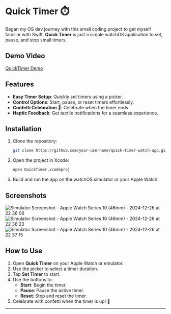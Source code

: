 # Quick Timer ⏱️

Began my OS dev journey with this small coding project to get myself familiar with Swift.
**Quick Timer** is just a simple watchOS application to set, pause, and stop small timers.

## Demo Video
[QuickTimer Demo](QuickTimer-Demo.mp4)

## Features

- **Easy Timer Setup**: Quickly set timers using a picker.  
- **Control Options**: Start, pause, or reset timers effortlessly.  
- **Confetti Celebration** 🎉: Celebrate when the timer ends.  
- **Haptic Feedback**: Get tactile notifications for a seamless experience.  

## Installation

1. Clone the repository:
   ```bash
   git clone https://github.com/your-username/quick-timer-watch-app.git
   ```
2. Open the project in Xcode:
   ```bash
   open QuickTimer.xcodeproj
   ```
3. Build and run the app on the watchOS simulator or your Apple Watch.

## Screenshots
![Simulator Screenshot - Apple Watch Series 10 (46mm) - 2024-12-26 at 22 36 06](https://github.com/user-attachments/assets/9712b9b4-5ab7-4305-9319-039c9521f47c)
![Simulator Screenshot - Apple Watch Series 10 (46mm) - 2024-12-26 at 22 36 23](https://github.com/user-attachments/assets/d5565058-52a3-438d-a29e-0c3a586a95a6)
![Simulator Screenshot - Apple Watch Series 10 (46mm) - 2024-12-26 at 22 37 15](https://github.com/user-attachments/assets/a2222231-f157-416e-a8dc-32a899036493)

## How to Use

1. Open **Quick Timer** on your Apple Watch or emulator.  
2. Use the picker to select a timer duration.  
3. Tap **Set Timer** to start.  
4. Use the buttons to:
   - **Start**: Begin the timer.  
   - **Pause**: Pause the active timer.  
   - **Reset**: Stop and reset the timer.  
5. Celebrate with confetti when the timer is up! 🎉  

---
